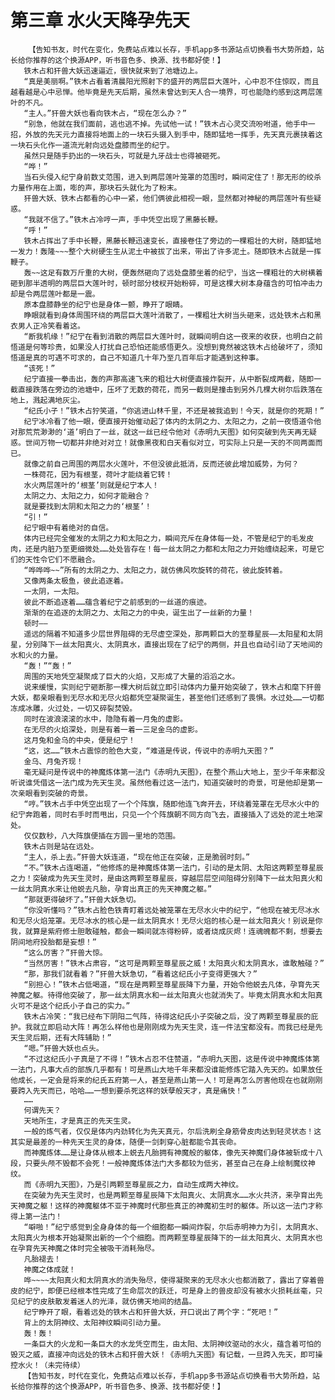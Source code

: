 # 第三章 水火天降孕先天
        【告知书友，时代在变化，免费站点难以长存，手机app多书源站点切换看书大势所趋，站长给你推荐的这个换源APP，听书音色多、换源、找书都好使！】
       铁木占和犴兽大妖迅速逼近，很快就来到了池塘边上。
       “真是美丽啊。”铁木占看着清晨阳光照射下的盛开的两层巨大莲叶，心中忍不住惊叹，而且越看越是心中忌惮。他毕竟是先天后期，虽然未曾达到天人合一境界，可也能隐约感到这两层莲叶的不凡。
       “主人。”犴兽大妖也看向铁木占，“现在怎么办？”
       “别急，他就在我们面前，逃也逃不掉。先试他一试！”铁木占心灵交流吩咐道，他手中一招，外放的先天元力直接将地面上的一块石头摄入到手中，随即猛地一挥手，先天真元裹挟着这一块石头化作一道流光射向远处盘膝而坐的纪宁。
       虽然只是随手扔出的一块石头，可就是九牙战士也得被砸死。
       “哗！”
       当石头侵入纪宁身前数丈范围，进入到两层莲叶笼罩的范围时，瞬间定住了！那无形的绞杀力量作用在上面，嘭的声，那块石头就化为了粉末。
       犴兽大妖、铁木占都看的心中一紧，他们俩彼此相视一眼，显然都对神秘的两层莲叶有些疑惑。
       “我就不信了。”铁木占冷哼一声，手中凭空出现了黑藤长鞭。
       “呼！”
       铁木占挥出了手中长鞭，黑藤长鞭迅速变长，直接卷住了旁边的一棵粗壮的大树，随即猛地一发力！轰隆~~~整个大树硬生生从泥土中被拔了出来，带出了许多泥土。随即铁木占就是一挥鞭子。
       轰~~这足有数万斤重的大树，便轰然砸向了远处盘膝坐着的纪宁，当这一棵粗壮的大树横着砸到那半透明的两层巨大莲叶时，顿时部分枝杈开始粉碎，可是这棵大树本身蕴含的可怕冲击力却是令两层莲叶都是一震。
       原本盘膝静坐的纪宁也是身体一颤，睁开了眼睛。
       睁眼就看到身体周围环绕的两层巨大莲叶消散了，一棵粗壮大树当头砸来，远处铁木占和黑衣男人正冷笑看着这。
       “断我机缘！”纪宁在看到消散的两层巨大莲叶时，就瞬间明白这一夜来的收获，也明白之前悟道是何等珍贵，如果没人打扰自己恐怕还能感悟更久。没想到竟然被这铁木占给破坏了，须知悟道是真的可遇不可求的，自己不知道几十年乃至几百年后才能遇到这种事。
       “该死！”
       纪宁直接一拳击出，轰的声那高速飞来的粗壮大树便直接炸裂开，从中断裂成两截，随即一截直接跌落在旁边的池塘中，压坏了无数的荷花，而另一截则是撞击到另外几棵大树尔后跌落在地上，溅起满地灰尘。
       “纪氏小子！”铁木占狞笑道，“你逃进山林千里，不还是被我追到！今天，就是你的死期！”
       纪宁冰冷看了他一眼，便直接开始催动起了体内的太阴之力、太阳之力，之前一夜悟道令他对那荒荒渺渺的‘道’明白了一丝，就这一丝已经令他对《赤明九天图》如何突破到先天再无疑惑。世间万物一切都并非绝对对立！就像黑夜和白天看似对立，可实际上只是一天的不同两面而已。
       就像之前自己周围的两层水火莲叶，不但没彼此抵消，反而还彼此增加威势，为何？
       一株荷花，因为有根茎，荷叶才能绕着它转！
       水火两层莲叶的‘根茎’则就是纪宁本人！
       太阴之力、太阳之力，如何才能融合？
       就是要找到太阴和太阳之力的‘根茎’！
       “引！”
       纪宁眼中有着绝对的自信。
       体内已经完全催发的太阴之力和太阳之力，瞬间充斥在身体每一处，不管是纪宁的毛发皮肉，还是内脏乃至更细微处……处处皆存在！每一丝太阴之力都和太阳之力开始缠绕起来，可是它们的天性令它们不愿融合。
       “哗哗哗~~”所有的太阴之力、太阳之力，就仿佛风吹旋转的荷花，彼此旋转着。
       又像两条太极鱼，彼此追逐着。
       一太阴，一太阳。
       彼此不断追逐着……蕴含着纪宁之前感到的一丝道的痕迹。
       渐渐的在追逐的太阴之力、太阳之力的中央，诞生出了一丝新的力量！
       顿时——
       遥远的隔着不知道多少层世界阻碍的无尽虚空深处，那两颗巨大的至尊星辰——太阳星和太阴星，分别降下一丝太阳真火、太阴真水，直接出现在了纪宁的两侧，并且也自动引动了天地间的水和火的力量。
       “轰！”“轰！”
       周围的天地凭空凝聚成了巨大的火焰，又形成了大量的滔滔之水。
       说来缓慢，实则纪宁砸断那一棵大树后就立即引动体内力量开始突破了，铁木占和麾下犴兽大妖，都亲眼看到无尽水和无尽火焰都凭空凝聚诞生，甚至他们还感到了畏惧。水过处……一切都冻成冰雕，火过处，一切又碎裂焚毁。
       同时在波浪滚滚的水中，隐隐有着一月兔的虚影。
       在无尽的火焰深处，则是有着一着一三足金乌的虚影。
       这月兔和金乌的中央，便是纪宁！
       “这，这……”铁木占震惊的脸色大变，“难道是传说，传说中的赤明九天图？”
       金乌、月兔齐现！
       毫无疑问是传说中的神魔炼体第一法门《赤明九天图》，在整个燕山大地上，至少千年来都没听说谁凭借这一法门成为先天生灵。虽然他看过这一法门，知道突破时的奇景，可是他却是第一次亲眼看到突破的奇景。
       “哼。”铁木占手中凭空出现了一个个阵旗，随即他连飞奔开去，环绕着笼罩在无尽水火中的纪宁奔跑着，同时右手时而甩出，只见一个个阵旗朝不同方向飞去，直接插入了远处的泥土地深处。
       仅仅数秒，八大阵旗便插在方圆一里地的范围。
       铁木占则是站在远处。
       “主人，杀上去。”犴兽大妖连道，“现在他正在突破，正是脆弱时刻。”
       “不。”铁木占连喝道，“他修炼的是神魔炼体第一法门，引动的是太阴、太阳这两颗至尊星辰之力！突破成为先天生灵时，是由这两颗至尊星辰，穿越层层空间阻碍分别降下一丝太阳真火和一丝太阴真水来让他蜕去凡胎，孕育出真正的先天神魔之躯。”
       “那就更得破坏了。”犴兽大妖急切。
       “你没听懂吗？”铁木占脸色铁青盯着远处被笼罩在无尽水火中的纪宁，“他现在被无尽冰水和无尽火焰笼罩。无尽冰水的核心是一丝太阴真水！无尽火焰的核心是一丝太阳真火！别说是你我，就算是紫府修士胆敢碰触，都会一瞬间就冻得粉碎，或者烧成灰烬！连魂魄都不剩，想要去阴间地府投胎都是妄想！”
       “这么厉害？”犴兽大惊。
       “当然厉害！”铁木占肃容，“这可是两颗至尊星辰之威！太阳真火和太阴真水，谁敢触碰？”
       “那，那我们就看着？”犴兽大妖急切，“看着这纪氏小子变得更强大？”
       “别担心！”铁木占低喝道，“现在是两颗至尊星辰降下力量，开始令他蜕去凡体，孕育先天神魔之躯。待得他突破了，那一丝太阴真水和一丝太阳真火也就消失了。毕竟太阴真水和太阳真火可不是这个纪氏小子自己的实力。”
       铁木占冷笑：“我已经布下阴阳二气阵，待得这纪氏小子突破之后，没了两颗至尊星辰的庇护。我就立即启动大阵！再怎么样他也是刚刚成为先天生灵，连一件法宝都没有。而我已经是先天生灵后期，还有大阵辅助！”
       “嗯。”犴兽大妖也点头。
       “不过这纪氏小子真是了不得！”铁木占忍不住赞道，“赤明九天图，这是传说中神魔炼体第一法门，凡事大点的部族几乎都有！可是燕山大地千年来都没谁能修炼它踏入先天的。如果放任他成长，一定会是将来的纪氏五府第一人，甚至是燕山第一人！可是再怎么厉害他现在也就刚刚要跨入先天而已，哈哈……一想到要杀死这样的妖孽般天才，真是痛快！”
       ……
       何谓先天？
       天地所生，才是真正的先天生灵。
       一般的炼气者，仅仅是体内内劲转化为先天真元，尔后洗刷全身筋骨皮肉达到轻灵状态！这其实是最差的一种先天生灵的身体，随便一剑刺穿心脏都能令其丧命。
       而神魔炼体……是让身体从根本上蜕去凡胎拥有神魔般的躯体，像先天神魔们身体被斩成十八段，只要头颅不毁都不会死！一般神魔炼体法门大多都较为低劣，甚至自己在身上绘制魔纹神纹。
       而《赤明九天图》，乃是引两颗至尊星辰之力，自动生成两大神纹。
       在突破为先天生灵时，也是两颗至尊星辰降下太阳真火、太阴真水……水火共济，来孕育出先天神魔之躯！这样的神魔躯体不亚于神魔时代那些真正的神魔初生时的躯体。所以这一法门才称得上第一法门！
       “噼啪！”纪宁感觉到全身身体的每一个细胞都一瞬间炸裂，尔后赤明神力为引，太阴真水、太阳真火为根本开始凝聚出新的一个个细胞。而两颗至尊星辰降下的一丝太阳真火、太阴真水也在孕育先天神魔之体时完全被吸干消耗殆尽。
       凡胎褪去！
       神魔之体成就！
       哗~~~~太阳真火和太阴真水的消失殆尽，使得凝聚来的无尽水火也都消散了，露出了穿着兽皮的纪宁，即便已经根本性完成了生命层次的跃迁，可是身上的兽皮却没有被水火损耗丝毫，只见纪宁的皮肤散发着迷人的光泽，就仿佛天地间的结晶。
       纪宁睁开了眼，看着远处的铁木占和犴兽大妖，开口说出了两个字：“死吧！”
       背上的太阴神纹、太阳神纹瞬间引动力量。
       轰！轰！
       一条巨大的火龙和一条巨大的水龙凭空而生，由太阳、太阴神纹驱动的水火，蕴含着可怕的毁灭之威，直接冲向远处的铁木占和犴兽大妖！《赤明九天图》有记载，一旦跨入先天，即可操控水火！（未完待续）
       【告知书友，时代在变化，免费站点难以长存，手机app多书源站点切换看书大势所趋，站长给你推荐的这个换源APP，听书音色多、换源、找书都好使！】
